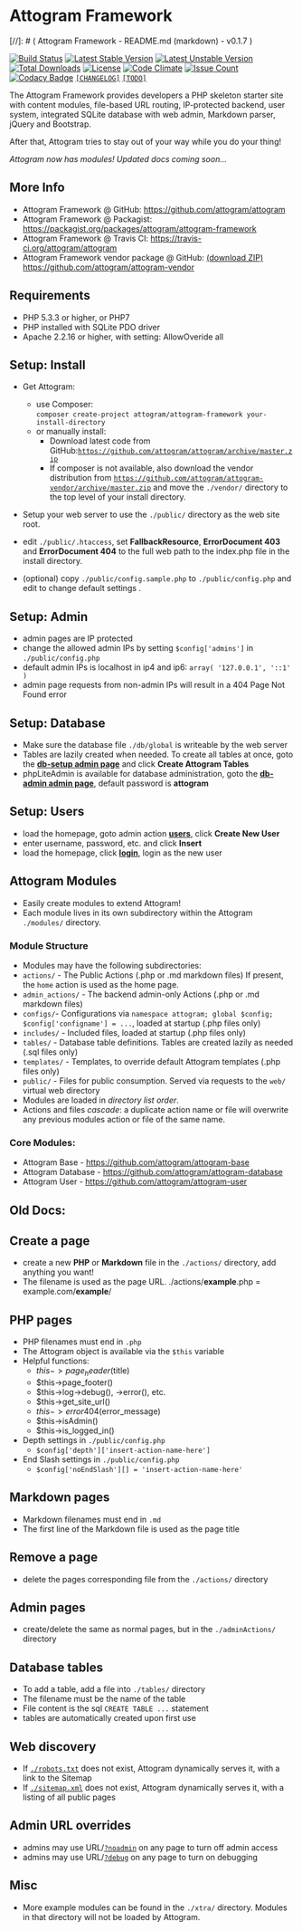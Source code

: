 # Attogram Framework
[//]: # ( Attogram Framework - README.md (markdown) - v0.1.7 )

[![Build Status](https://travis-ci.org/attogram/attogram.svg?branch=master)](https://travis-ci.org/attogram/attogram)
[![Latest Stable Version](https://poser.pugx.org/attogram/attogram-framework/v/stable)](https://packagist.org/packages/attogram/attogram-framework)
[![Latest Unstable Version](https://poser.pugx.org/attogram/attogram-framework/v/unstable)](https://packagist.org/packages/attogram/attogram-framework)
[![Total Downloads](https://poser.pugx.org/attogram/attogram-framework/downloads)](https://packagist.org/packages/attogram/attogram-framework)
[![License](https://poser.pugx.org/attogram/attogram-framework/license)](https://github.com/attogram/attogram/blob/master/LICENSE.md)
[![Code Climate](https://codeclimate.com/github/attogram/attogram/badges/gpa.svg)](https://codeclimate.com/github/attogram/attogram)
[![Issue Count](https://codeclimate.com/github/attogram/attogram/badges/issue_count.svg)](https://codeclimate.com/github/attogram/attogram)
[![Codacy Badge](https://api.codacy.com/project/badge/Grade/0a50344b228f46c98ffb06b78b99cbe0)](https://www.codacy.com/app/attogram-project/attogram?utm_source=github.com&amp;utm_medium=referral&amp;utm_content=attogram/attogram&amp;utm_campaign=Badge_Grade)
[`[CHANGELOG]`](https://github.com/attogram/attogram/blob/master/CHANGELOG.md)
[`[TODO]`](https://github.com/attogram/attogram/blob/master/TODO.md)

The Attogram Framework provides developers a PHP skeleton starter site with
content modules, file-based URL routing, IP-protected backend, user system,
integrated SQLite database with web admin, Markdown parser, jQuery and Bootstrap.

After that, Attogram tries to stay out of your way while you do your thing!

_Attogram now has modules!  Updated docs coming soon..._

## More Info
* Attogram Framework @ GitHub: https://github.com/attogram/attogram
* Attogram Framework @ Packagist: https://packagist.org/packages/attogram/attogram-framework
* Attogram Framework @ Travis CI: https://travis-ci.org/attogram/attogram
* Attogram Framework vendor package @ GitHub: [(download ZIP)](https://github.com/attogram/attogram-vendor/archive/master.zip) https://github.com/attogram/attogram-vendor

## Requirements
* PHP 5.3.3 or higher, or PHP7
* PHP installed with SQLite PDO driver
* Apache 2.2.16 or higher, with setting: AllowOveride all

## Setup: Install
* Get Attogram:
  * use Composer:  
    `composer create-project attogram/attogram-framework your-install-directory`
  * or manually install:
    * Download latest code from GitHub:[`https://github.com/attogram/attogram/archive/master.zip`](https://github.com/attogram/attogram/archive/master.zip)
    * If composer is not available, also download the vendor distribution from [`https://github.com/attogram/attogram-vendor/archive/master.zip`](https://github.com/attogram/attogram-vendor/archive/master.zip) and move the `./vendor/` directory to the top level of your install directory.

* Setup your web server to use the `./public/` directory as the web site root.

* edit `./public/.htaccess`, set **FallbackResource**, **ErrorDocument 403** and **ErrorDocument 404** to the full web path to the index.php file in the install directory.

* (optional) copy `./public/config.sample.php` to `./public/config.php` and edit to change default settings .

## Setup: Admin
* admin pages are IP protected
* change the allowed admin IPs by setting `$config['admins']` in `./public/config.php`
* default admin IPs is localhost in ip4 and ip6: `array( '127.0.0.1', '::1' )`
* admin page requests from non-admin IPs will result in a 404 Page Not Found error

## Setup: Database
* Make sure the database file `./db/global` is writeable by the web server
* Tables are lazily created when needed.  To create all tables at once,
goto the [**db-setup admin page**](../db-setup/) and click **Create Attogram Tables**
* phpLiteAdmin is available for database administration, goto the [**db-admin admin page**](../db-admin/), default password is **attogram**

## Setup: Users
* load the homepage, goto admin action [**users**](../users/), click **Create New User**
* enter username, password, etc. and click **Insert**
* load the homepage, click [**login**](../login), login as the new user

## Attogram Modules
* Easily create modules to extend Attogram!
* Each module lives in its own subdirectory within the Attogram `./modules/` directory.

### Module Structure
* Modules may have the following subdirectories:
 * `actions/` - The Public Actions (.php or .md markdown files)  If present, the `home` action is used as the home page.
 * `admin_actions/` - The backend admin-only Actions (.php or .md markdown files)
 * `configs/`- Configurations via `namespace attogram; global $config; $config['configname'] = ...`, loaded at startup (.php files only)
 * `includes/` - Included files, loaded at startup (.php files only)
 * `tables/` - Database table definitions. Tables are created lazily as needed (.sql files only)
 * `templates/` - Templates, to override default Attogram templates  (.php files only)
 * `public/` - Files for public consumption. Served via requests to the `web/` virtual web directory
* Modules are loaded in _directory list order_.
 * Actions and files _cascade_: a duplicate action name or file will overwrite any previous modules action or file of the same name.

### Core Modules:
* Attogram Base - https://github.com/attogram/attogram-base
* Attogram Database - https://github.com/attogram/attogram-database
* Attogram User - https://github.com/attogram/attogram-user

## Old Docs:

## Create a page
* create a new **PHP** or **Markdown** file in the `./actions/` directory, add anything you want!
* The filename is used as the page URL.  ./actions/**example**.php = example.com/**example**/

## PHP pages
* PHP filenames must end in `.php`
* The Attogram object is available via the `$this` variable
* Helpful functions:
  * $this->page_header($title)
  * $this->page_footer()
  * $this->log->debug(), ->error(), etc.
  * $this->get_site_url()
  * $this->error404($error_message)
  * $this->isAdmin()
  * $this->is_logged_in()
* Depth settings in `./public/config.php`
  * `$config['depth']['insert-action-name-here']`
* End Slash settings in `./public/config.php`
  * `$config['noEndSlash'][] = 'insert-action-name-here'`

## Markdown pages
* Markdown filenames must end in `.md`
* The first line of the Markdown file is used as the page title

## Remove a page
* delete the pages corresponding file from the `./actions/` directory

## Admin pages
* create/delete the same as normal pages, but in the `./adminActions/` directory

## Database tables
* To add a table, add a file into `./tables/` directory
* The filename must be the name of the table
* File content is the sql `CREATE TABLE ...` statement
* tables are automatically created upon first use

## Web discovery
* If [`./robots.txt`](../robots.txt) does not exist, Attogram dynamically serves it, with a link to the Sitemap
* If [`./sitemap.xml`](../sitemap.xml) does not exist, Attogram dynamically serves it, with a listing of all public pages

## Admin URL overrides
* admins may use URL/[`?noadmin`](?noadmin) on any page to turn off admin access
* admins may use URL/[`?debug`](?debug) on any page to turn on debugging

## Misc
* More example modules can be found in the `./xtra/` directory. Modules in that directory will not be loaded by Attogram.
